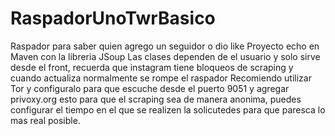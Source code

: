 # RaspadorUnoTwrBasico
Raspador para saber quien agrego un seguidor o dio like
Proyecto echo en Maven con la libreria JSoup
Las clases dependen de el usuario y solo sirve desde el front, recuerda que instagram tiene bloqueos de scraping y cuando actualiza normalmente se rompe el raspador
Recomiendo utilizar Tor y configuralo para que escuche desde el puerto 9051 y agregar privoxy.org esto para que el scraping sea de manera anonima, puedes configurar el tiempo en el que se realizen la solicutedes para que paresca lo mas real posible.
